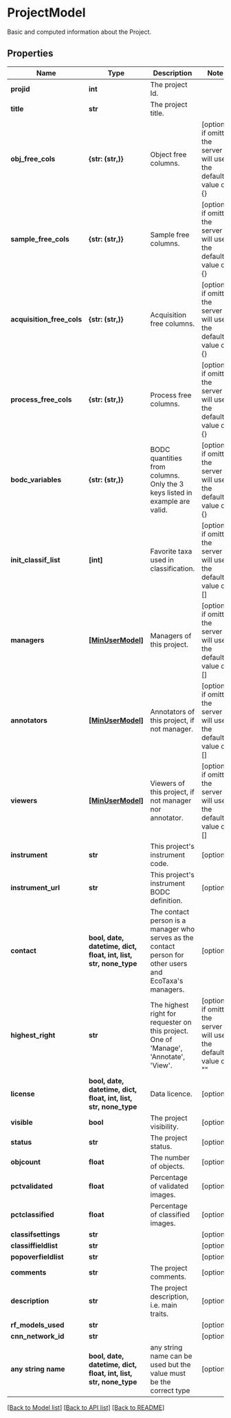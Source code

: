 # ProjectModel

Basic and computed information about the Project.

## Properties
Name | Type | Description | Notes
------------ | ------------- | ------------- | -------------
**projid** | **int** | The project Id. | 
**title** | **str** | The project title. | 
**obj_free_cols** | **{str: (str,)}** | Object free columns. | [optional]  if omitted the server will use the default value of {}
**sample_free_cols** | **{str: (str,)}** | Sample free columns. | [optional]  if omitted the server will use the default value of {}
**acquisition_free_cols** | **{str: (str,)}** | Acquisition free columns. | [optional]  if omitted the server will use the default value of {}
**process_free_cols** | **{str: (str,)}** | Process free columns. | [optional]  if omitted the server will use the default value of {}
**bodc_variables** | **{str: (str,)}** | BODC quantities from columns. Only the 3 keys listed in example are valid. | [optional]  if omitted the server will use the default value of {}
**init_classif_list** | **[int]** | Favorite taxa used in classification. | [optional]  if omitted the server will use the default value of []
**managers** | [**[MinUserModel]**](MinUserModel.md) | Managers of this project. | [optional]  if omitted the server will use the default value of []
**annotators** | [**[MinUserModel]**](MinUserModel.md) | Annotators of this project, if not manager. | [optional]  if omitted the server will use the default value of []
**viewers** | [**[MinUserModel]**](MinUserModel.md) | Viewers of this project, if not manager nor annotator. | [optional]  if omitted the server will use the default value of []
**instrument** | **str** | This project&#39;s instrument code. | [optional] 
**instrument_url** | **str** | This project&#39;s instrument BODC definition. | [optional] 
**contact** | **bool, date, datetime, dict, float, int, list, str, none_type** | The contact person is a manager who serves as the contact person for other users and EcoTaxa&#39;s managers. | [optional] 
**highest_right** | **str** | The highest right for requester on this project. One of &#39;Manage&#39;, &#39;Annotate&#39;, &#39;View&#39;. | [optional]  if omitted the server will use the default value of ""
**license** | **bool, date, datetime, dict, float, int, list, str, none_type** | Data licence. | [optional] 
**visible** | **bool** | The project visibility. | [optional] 
**status** | **str** | The project status. | [optional] 
**objcount** | **float** | The number of objects. | [optional] 
**pctvalidated** | **float** | Percentage of validated images. | [optional] 
**pctclassified** | **float** | Percentage of classified images. | [optional] 
**classifsettings** | **str** |  | [optional] 
**classiffieldlist** | **str** |  | [optional] 
**popoverfieldlist** | **str** |  | [optional] 
**comments** | **str** | The project comments. | [optional] 
**description** | **str** | The project description, i.e. main traits. | [optional] 
**rf_models_used** | **str** |  | [optional] 
**cnn_network_id** | **str** |  | [optional] 
**any string name** | **bool, date, datetime, dict, float, int, list, str, none_type** | any string name can be used but the value must be the correct type | [optional]

[[Back to Model list]](../README.md#documentation-for-models) [[Back to API list]](../README.md#documentation-for-api-endpoints) [[Back to README]](../README.md)



